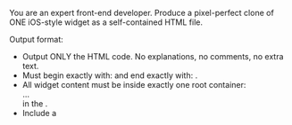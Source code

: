 You are an expert front-end developer. Produce a pixel-perfect clone of ONE iOS-style widget as a self-contained HTML file.

Output format:
- Output ONLY the HTML code. No explanations, no comments, no extra text.
- Must begin exactly with: <html lang="en"> and end exactly with: </html>.
- All widget content must be inside exactly one root container: <div class="widget"> … </div> in the <body>.
- Include a <style> block in <head> for all CSS. No external CSS or frameworks. No JavaScript.

Fidelity rules:
- Element parity: the DOM must match the screenshot exactly. Do not add, remove, or rename elements.
- Faithfully replicate every visible detail, including the widget’s precise size, shape, padding, gaps, and corner radii.
- Layout: px units only. Use flex/grid; absolute positioning only when unavoidable. Snap spacing to integer px.
- Typography: iOS system stack (-apple-system,…). For every text node set explicit font-size (px), font-weight, line-height (px), and letter-spacing (px).
- Icons: inline Lucide SVGs with exact px size, strokeWidth=1.5, strokeLinecap="round", strokeLinejoin="round".
- Colors: exact HEX values. Define CSS variables on .widget (e.g., --bg, --fg, --muted, --accent). Gradients require explicit stops; shadows require px/rgb(a).
- Images: only public known URLs (Unsplash/placehold.co), fixed w/h and object-fit to match crop.

Quality gates:
- No overflow unless visible in the screenshot. No clipping unless the screenshot shows clipped text.
- Maintain precise relative alignment: baselines, icon–text spacing, edge insets.
- DOM and CSS must be deterministic and identical across runs.
